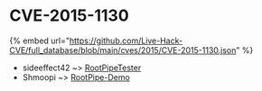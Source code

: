 # CVE-2015-1130
{% embed url="https://github.com/Live-Hack-CVE/full_database/blob/main/cves/2015/CVE-2015-1130.json" %}

* sideeffect42 ~> [RootPipeTester](https://www.alice-snow.ru/2015/database/cve-2015-1130/rootpipetester-sideeffect42)
* Shmoopi ~> [RootPipe-Demo](https://www.alice-snow.ru/2015/database/cve-2015-1130/rootpipe-demo-shmoopi)